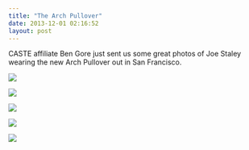 ```yaml
---
title: "The Arch Pullover"
date: 2013-12-01 02:16:52
layout: post
---
```


<p>CASTE affiliate Ben Gore just sent us some great photos of Joe Staley wearing the new Arch Pullover out in San Francisco. </p>
<p><img src="http://media.tumblr.com/f9282cfaff813caa88c7c216abfc2908/tumblr_inline_mx3vl4Atmb1rf4blg.jpg"/></p>

<p><img src="http://media.tumblr.com/e281a3c6d3c7814c6499f8b90e14b480/tumblr_inline_mx3vlwKDkK1rf4blg.jpg"/></p>
<p><img src="http://media.tumblr.com/9802130f14c92b6b5c663058b9d8ba14/tumblr_inline_mx3vm13vTS1rf4blg.jpg"/></p>
<p><img src="http://media.tumblr.com/96c424a285bf6a34b70ab2b7752c395a/tumblr_inline_mx3vm6AoaL1rf4blg.jpg"/></p>
<p><img src="http://media.tumblr.com/92294c910f72376dff43d5a434800741/tumblr_inline_mx3vmbQrbU1rf4blg.jpg"/></p>
